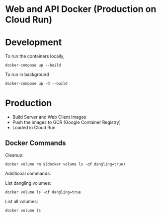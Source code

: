 # Web and API Docker (Production on Cloud Run)

# Development
To run the containers locally,
```
docker-compose up --build
```
To run in background
```
docker-compose up -d --build
```

# Production
- Build Server and Web Client Images
- Push the images to GCR (Google Container Registry)
- Loaded in Cloud Run

## Docker Commands
Cleanup:
```
docker volume rm $(docker volume ls -qf dangling=true)
```
Additional commands:

List dangling volumes:
```
docker volume ls -qf dangling=true
```
List all volumes:
```
docker volume ls
```